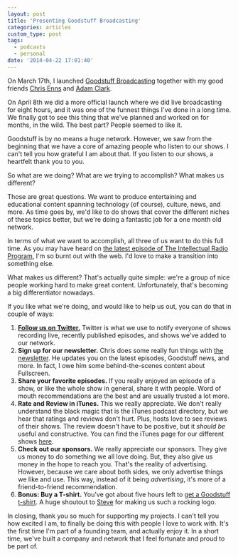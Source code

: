 ```yaml
---
layout: post
title: 'Presenting Goodstuff Broadcasting'
categories: articles
custom_type: post
tags:
  - podcasts
  - personal
date: '2014-04-22 17:01:40'
---
```

On March 17th, I launched [Goodstuff Broadcasting](http://goodstuff.fm/) together with my good friends [Chris Enns](https://twitter.com/ichris) and [Adam Clark](https://twitter.com/avclark).

On April 8th we did a more official launch where we did live broadcasting for eight hours, and it was one of the funnest things I've done in a long time. We finally got to see this thing that we've planned and worked on for months, in the wild. The best part? People seemed to like it.

Goodstuff is by no means a huge network. However, we saw from the beginning that we have a core of amazing people who listen to our shows. I can't tell you how grateful I am about that. If you listen to our shows, a heartfelt thank you to you.

So what are we doing? What are we trying to accomplish? What makes us different?

Those are great questions. We want to produce entertaining and educational content spanning technology (of course), culture, news, and more. As time goes by, we'd like to do shows that cover the different niches of these topics better, but we're doing a fantastic job for a one month old network.

In terms of what we want to accomplish, all three of us want to do this full time. As you may have heard on [the latest episode of The Intellectual Radio Program](http://goodstuff.fm/tirp/31), I'm so burnt out with the web. I'd love to make a transition into something else.

What makes us different? That's actually quite simple: we're a group of nice people working hard to make great content. Unfortunately, that's becoming a big differentiator nowadays.

If you like what we're doing, and would like to help us out, you can do that in couple of ways:

1. **[Follow us on Twitter.](https://twitter.com/goodstufffm)** Twitter is what we use to notify everyone of shows recording live, recently published episodes, and shows we've added to our network.
2. **Sign up for our newsletter.** Chris does some really fun things with [the newsletter](http://goodstuff.fm/newsletter). He updates you on the latest episodes, Goodstuff news, and more. In fact, I owe him some behind-the-scenes content about Fullscreen.
3. **Share your favorite episodes.** If you really enjoyed an episode of a show, or like the whole show in general, share it with people. Word of mouth recommendations are the best and are usually trusted a lot more.
4. **Rate and Review in iTunes.** This we really appreciate. We don't really understand the black magic that is the iTunes podcast directory, but we hear that ratings and reviews don't hurt. Plus, hosts love to see reviews of their shows. The review doesn't have to be positive, but it *should be* useful and constructive. You can find the iTunes page for our different shows [here](http://goodstuff.fm/broadcasts).
5. **Check out our sponsors.** We really appreciate our sponsors. They give us money to do something we all love doing. But, they also give us money in the hope to reach you. That's the reality of advertising. However, because we care about both sides, we only advertise things we like and use. This way, instead of it being *advertising*, it's more of a friend-to-friend recommendation.
6. **Bonus: Buy a T-shirt.** You've got about five hours left to [get a Goodstuff t-shirt](http://teespring.com/goodstuff_fm). A huge shoutout to [Steve](http://stevaker.com) for making us such a rocking logo.

In closing, thank you so much for supporting my projects. I can't tell you how excited I am, to finally be doing this with people I love to work with. It's the first time I'm part of a founding team, and actually enjoy it. In a short time, we've built a company and network that I feel fortunate and proud to be part of.
